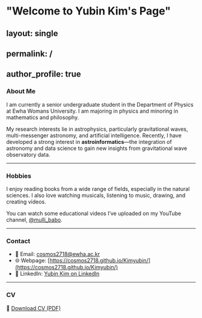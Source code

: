 
# "Welcome to Yubin Kim's Page"

layout: single
---
permalink: /
---
author_profile: true 
---

### About Me

I am currently a senior undergraduate student in the Department of Physics at Ewha Womans University. I am majoring in physics and minoring in mathematics and philosophy.

My research interests lie in astrophysics, particularly gravitational waves, multi-messenger astronomy, and artificial intelligence. Recently, I have developed a strong interest in **astroinformatics**—the integration of astronomy and data science to gain new insights from gravitational wave observatory data.

---

### Hobbies

I enjoy reading books from a wide range of fields, especially in the natural sciences. I also love watching musicals, listening to music, drawing, and creating videos.

You can watch some educational videos I’ve uploaded on my YouTube channel, [@mulli_babo](https://www.youtube.com/@mulli_babo).

---

### Contact

- 📧 Email: [cosmos2718@ewha.ac.kr](mailto:cosmos2718@ewha.ac.kr)  
- 🌐 Webpage: [https://cosmos2718.github.io/Kimyubin/](https://cosmos2718.github.io/Kimyubin/)  
- 💼 LinkedIn: [Yubin Kim on LinkedIn](http://www.linkedin.com/in/yubin-kim-1bb6a32a6)

---

### CV

📄 [Download CV (PDF)](YubinKim_CV_2025_07.pdf)


